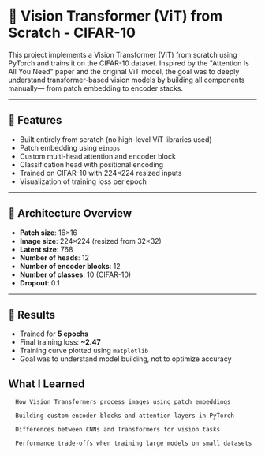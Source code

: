 # 🧠 Vision Transformer (ViT) from Scratch - CIFAR-10

This project implements a Vision Transformer (ViT) from scratch using PyTorch and trains it on the CIFAR-10 dataset.
Inspired by the "Attention Is All You Need" paper and the original ViT model, the goal was to deeply understand transformer-based vision models by building all components manually— from patch embedding to encoder stacks.

---

## 📌 Features

- Built entirely from scratch (no high-level ViT libraries used)
- Patch embedding using `einops`
- Custom multi-head attention and encoder block
- Classification head with positional encoding
- Trained on CIFAR-10 with 224×224 resized inputs
- Visualization of training loss per epoch

---

## 🧱 Architecture Overview

- **Patch size**: 16×16
- **Image size**: 224×224 (resized from 32×32)
- **Latent size**: 768
- **Number of heads**: 12
- **Number of encoder blocks**: 12
- **Number of classes**: 10 (CIFAR-10)
- **Dropout**: 0.1

---

## 🧪 Results

- Trained for **5 epochs**
- Final training loss: **~2.47**
- Training curve plotted using `matplotlib`
- Goal was to understand model building, not to optimize accuracy

## What I Learned

      How Vision Transformers process images using patch embeddings

      Building custom encoder blocks and attention layers in PyTorch

      Differences between CNNs and Transformers for vision tasks

      Performance trade-offs when training large models on small datasets

